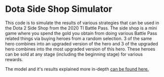 # Dota Side Shop Simulator

This code is to simulate the results of various strategies that can be used in the Dota 2 Side Shop from the 2020 TI Battle Pass.
The side shop is a mini game where you spend the gold you obtain from doing various Battle Pass related things via buying heroes from a random selection.
3 of the same hero combines into an upgraded version of the hero and 3 of the upgraded hero combines into the most upgraded version of this hero.
These heroes can be sold at any stage (including the beginning stage) for various rewards.

The model and it's results explained more in-depth [can be found here.](https://old.reddit.com/r/DotA2/comments/hxrmga/i_made_a_tool_to_simulate_dota_2_sideshop/)
